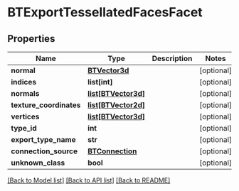 # BTExportTessellatedFacesFacet

## Properties
Name | Type | Description | Notes
------------ | ------------- | ------------- | -------------
**normal** | [**BTVector3d**](BTVector3d.md) |  | [optional] 
**indices** | **list[int]** |  | [optional] 
**normals** | [**list[BTVector3d]**](BTVector3d.md) |  | [optional] 
**texture_coordinates** | [**list[BTVector2d]**](BTVector2d.md) |  | [optional] 
**vertices** | [**list[BTVector3d]**](BTVector3d.md) |  | [optional] 
**type_id** | **int** |  | [optional] 
**export_type_name** | **str** |  | [optional] 
**connection_source** | [**BTConnection**](BTConnection.md) |  | [optional] 
**unknown_class** | **bool** |  | [optional] 

[[Back to Model list]](../README.md#documentation-for-models) [[Back to API list]](../README.md#documentation-for-api-endpoints) [[Back to README]](../README.md)


